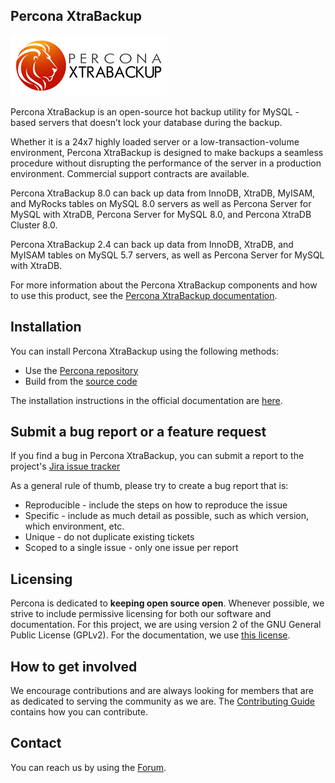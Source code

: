 
## Percona XtraBackup

![PXB logo](storage/innobase/xtrabackup/doc/source/percona-xtrabackup-logo.jpg)

Percona XtraBackup is an open-source hot backup utility for MySQL - based servers that doesn’t lock your database during the backup.

Whether it is a 24x7 highly loaded server or a low-transaction-volume environment, Percona XtraBackup is designed to make backups a seamless procedure without disrupting the performance of the server in a production environment. Commercial support contracts are available.

Percona XtraBackup 8.0 can back up data from InnoDB, XtraDB, MyISAM, and MyRocks tables on MySQL 8.0 servers as well as Percona Server for MySQL with XtraDB, Percona Server for MySQL 8.0, and Percona XtraDB Cluster 8.0. 

Percona XtraBackup 2.4 can back up data from InnoDB, XtraDB, and MyISAM tables on MySQL 5.7 servers, as well as Percona Server for MySQL with XtraDB.

For more information about the Percona XtraBackup components and how to use this product, see the [Percona XtraBackup documentation](https://docs.percona.com/percona-xtrabackup/8.0/).

## Installation

You can install Percona XtraBackup using the following methods:
- Use the [Percona repository](https://docs.percona.com/percona-software-repositories/index.html) 
- Build from the [source code](https://github.com/percona/percona-xtrabackup)

The installation instructions in the official documentation are [here](https://docs.percona.com/percona-xtrabackup/8.0/installation.html).

## Submit a bug report or a feature request

If you find a bug in Percona XtraBackup, you can submit a report to the project's [Jira issue tracker](https://jira.percona.com/projects/PXB/issues)

As a general rule of thumb, please try to create a bug report that is:

- Reproducible - include the steps on how to reproduce the issue
- Specific - include as much detail as possible, such as which version, which environment, etc.
- Unique - do not duplicate existing tickets
- Scoped to a single issue - only one issue per report

## Licensing

Percona is dedicated to **keeping open source open**. Whenever possible, we strive to include permissive licensing for both our software and documentation. For this project, we are using version 2 of the GNU General Public License (GPLv2). For the documentation, we use [this license](https://docs.percona.com/percona-xtrabackup/8.0/copyright-and-licensing-information.html).

## How to get involved

We encourage contributions and are always looking for members that are as dedicated to serving the community as we are. The [Contributing Guide](https://github.com/percona/pxb-docs/blob/8.0/contributing.md) contains how you can contribute.

## Contact

You can reach us by using the [Forum](https://forums.percona.com/c/mysql-mariadb/percona-xtrabackup).
